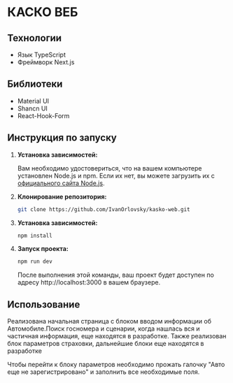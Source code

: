 # КАСКО ВЕБ

## Технологии

-   Язык TypeScript
-   Фреймворк Next.js

## Библиотеки

-   Material UI
-   Shancn UI
-   React-Hook-Form

## Инструкция по запуску

1. **Установка зависимостей:**

    Вам необходимо удостовериться, что на вашем компьютере установлен Node.js и npm. Если их нет, вы можете загрузить их с [официального сайта Node.js](https://nodejs.org/).

2. **Клонирование репозитория:**

    ```bash
    git clone https://github.com/IvanOrlovsky/kasko-web.git
    ```

3. **Установка зависимостей:**

    ```bash
    npm install
    ```

4. **Запуск проекта:**

    ```bash
    npm run dev
    ```

    После выполнения этой команды, ваш проект будет доступен по адресу http://localhost:3000 в вашем браузере.

## Использование

Реализована начальная страница с блоком вводом информации об Автомобиле.Поиск госномера и сценарии, когда нашлась вся и частичная информация, еще находятся в разработке.
Также реализован блок параметров страховки, дальнейшие блоки еще находятся в разработке

Чтобы перейти к блоку параметров необходимо прожать галочку "Авто еще не зарегистрировано" и заполнить все необходимые поля. 
